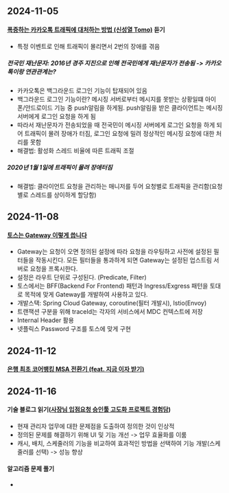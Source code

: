 
## 2024-11-05
#### [폭증하는 카카오톡 트래픽에 대처하는 방법 (신성열 Tomo)](https://www.youtube.com/watch?v=U905BeDQ_BA) 듣기
- 특정 이벤트로 인해 트래픽이 몰리면서 2번의 장애를 겪음
##### 전국민 재난문자: 2016년 경주 지진으로 인해 전국민에게 재난문자가 전송됨 -> 카카오톡이랑 연관관계는?
- 카카오톡은 백그라운드 로그인 기능이 탑재되어 있음
- 백그라운드 로그인 기능이란? 메시징 서버로부터 메시지를 못받는 상황일떄 아이폰/안드로이드 기능 중 push알림을 하게됨. push알림을 받은 클라이언트는 메시징 서버에게 로그인 요청을 하게 됨
- 따라서 재난문자가 전송되었을 때 전국민이 메시징 서버에게 로그인 요청을 하게 되어 트래픽이 몰려 장애가 터짐, 로그인 요청에 밀려 정상적인 메시징 요청에 대한 처리를 못함
- 해결법: 활성화 스레드 비율에 따른 트래픽 조절
##### 2020년 1월 1일에 트래픽이 몰려 장애터짐
- 해결법: 클라이언트 요청을 관리하는 매니저를 두어 요청별로 트래픽을 관리함(요청별로 스레드를 상이하게 할당함)

## 2024-11-08
#### [토스는 Gateway 이렇게 씁니다](https://www.youtube.com/watch?v=Zs3jVelp0L8)
- Gateway는 요청이 오면 정의된 설정에 따라 요청을 라우팅하고 사전에 설정된 필터들을 작동시킨다. 모든 필터들을 통과하게 되면 Gateway는 설정된 업스트림 서버로 요청을 프록시한다.
- 설정은 라우트 단위로 구성된다. (Predicate, Filter)
- 토스에서는 BFF(Backend For Frontend) 패턴과 Ingress/Exgress 패턴을 토대로 목적에 맞게 Gateway를 개발하여 사용하고 있다.
- 개발스택: Spring Cloud Gateway, coroutine(필터 개발시), Istio(Envoy)
- 트랜잭션 구분을 위해 traceId는 각자의 서비스에서 MDC 컨텍스트에 저장
- Internal Header 활용
- 넷플릭스 Password 구조를 토스에 맞게 구현

## 2024-11-12
#### [은행 최초 코어뱅킹 MSA 전환기 (feat. 지금 이자 받기)](https://www.youtube.com/watch?v=amTJyIE1wO0)

## 2024-11-16
#### 기술 블로그 읽기([사장님 입점요청 승인툴 고도화 프로젝트 경험담](https://techblog.woowahan.com/19415/))
- 현재 관리자 업무에 대한 문제점을 도출하여 정의한 것이 인상적
- 정의된 문제를 해결하기 위해 UI 및 기능 개선 -> 업무 효율화를 이룸
- 캐시, 배치, 스케줄러의 기능을 비교하여 효과적인 방법을 선택하여 기능 개발(스케줄러를 선택) -> 성능 향상

#### 알고리즘 문제 풀기
- 
